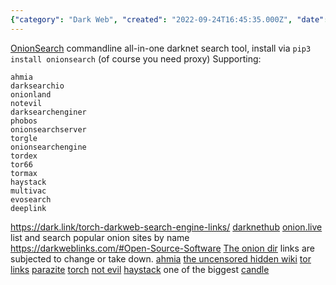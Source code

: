 ```yaml
---
{"category": "Dark Web", "created": "2022-09-24T16:45:35.000Z", "date": "2022-09-24 16:45:35", "description": "Dark Web Search Engines: Tools like OnionSearch, Ahmia, and Darksearchio allow access to various darknet search engines such as haystack.onion and gjobqjj7wyczbqie.onion. These search engines provide a way to navigate and find information on the dark web, which is often used for illicit activities and anonymous communication.", "modified": "2023-01-15T05:50:05.194Z", "tags": ["dark web", "search engines", "OnionSearch", "Ahmia", "Darksearchio", "haystack.onion", "gjobqjj7wyczbqie.onion"], "title": "dark web search engine"}
---
```

[OnionSearch](https://github.com/megadose/OnionSearch) commandline all-in-one darknet search tool, install via `pip3 install onionsearch` (of course you need proxy)
Supporting:
```
ahmia
darksearchio
onionland
notevil
darksearchenginer
phobos
onionsearchserver
torgle
onionsearchengine
tordex
tor66
tormax
haystack
multivac
evosearch
deeplink
```
https://dark.link/torch-darkweb-search-engine-links/
[darknethub](https://darknethub.net)
[onion.live](https://onion.live) list and search popular onion sites by name
https://darkweblinks.com/#Open-Source-Software
[The onion dir](tfcw5fa2m66hxcbcg2lro7yzpstq2ioewysrv7u6iz5n26zysj6pqzid)
links are subjected to change or take down.
[ahmia](http://msydqstlz2kzerdg.onion/)
[the uncensored hidden wiki](http://zqktlwi4fecvo6ri.onion/wiki/index.php/Main_Page/)
[tor links](http://torlinkbgs6aabns.onion/)
[parazite](http://kpynyvym6xqi7wz2.onion/)
[torch](http://torchdeedp3i2jigzjdmfpn5ttjhthh5wbmda2rr3jvqjg5p77c54dqd.onion/)
[not evil](http://hss3uro2hsxfogfq.onion/)
[haystack](http://haystakvxad7wbk5.onion/) one of the biggest
[candle](http://gjobqjj7wyczbqie.onion/)